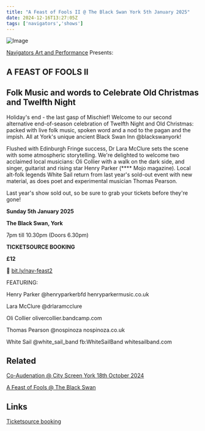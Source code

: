 ```yaml
---
title: "A Feast of Fools II @ The Black Swan York 5th January 2025"
date: 2024-12-16T13:27:05Z
tags: ['navigators','shows']
---
```


![Image](/2024-12-06-navigators-feast-of-fools-2/feast-of-fools-web.jpg)

[Navigators Art and Performance](https://www.instagram.com/navigatorsart) Presents:


## **A FEAST OF FOOLS II**

## **Folk Music and words to Celebrate Old Christmas and Twelfth Night**

Holiday's end - the last gasp of Mischief! Welcome to our second alternative end-of-season celebration of Twelfth Night and Old Christmas: packed with live folk music, spoken word and a nod to the pagan and the impish. All at York's unique ancient Black Swan Inn @blackswanyork!

Flushed with Edinburgh Fringe success, Dr Lara McClure sets the scene with some atmospheric storytelling. We're delighted to welcome two acclaimed local musicians: Oli Collier with a walk on the dark side, and singer, guitarist and rising star Henry Parker (**** Mojo magazine). Local alt-folk legends White Sail return from last year's sold-out event with new material, as does poet and experimental musician Thomas Pearson.

Last year's show sold out, so be sure to grab your tickets before they're gone!

**Sunday 5th January 2025**

**The Black Swan, York**

7pm till 10.30pm
(Doors 6.30pm)

**TICKETSOURCE BOOKING**

**£12**

🔗 [bit.ly/nav-feast2](https://bit.ly/nav-feast2)


FEATURING:

Henry Parker   @henryparkerbfd henryparkermusic.co.uk

Lara McClure   @drlaramcclure

Oli Collier    olivercollier.bandcamp.com

Thomas Pearson @nospinoza nospinoza.co.uk

White Sail     @white_sail_band fb:WhiteSailBand whitesailband.com

## Related

[Co-Audenation @ City Screen York 18th October 2024](/posts/2024-10-02-co-audenation-city-screen/)

[A Feast of Fools @ The Black Swan](/posts/2024-01-02-navigators-art-a-feast-of-fools-black-swan/)


## Links

[Ticketsource booking](https://bit.ly/nav-feast2)
